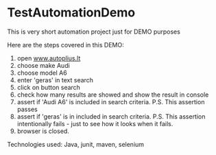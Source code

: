 # TestAutomationDemo
This is very short automation project just for DEMO purposes

Here are the steps covered in this DEMO:
1) open www.autoplius.lt
2) choose make Audi
3) choose model A6
4) enter 'geras' in text search
5) click on button search
6) check how many results are showed and show the result in console
7) assert if 'Audi A6' is included in search criteria. P.S. This assertion passes
8) assert if 'geras' is in included in search criteria. P.S. This assertion intentionally fails - just to see how it looks when it fails.
9) browser is closed.

Technologies used: Java, junit, maven, selenium
